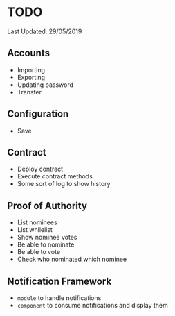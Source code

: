 # TODO

Last Updated: 29/05/2019

## Accounts
- Importing
- Exporting
- Updating password
- Transfer

## Configuration
- Save

## Contract
- Deploy contract
- Execute contract methods
- Some sort of log to show history


## Proof of Authority
- List nominees
- List whilelist
- Show nominee votes
- Be able to nominate
- Be able to vote
- Check who nominated which nominee

## Notification Framework
- `module` to handle notifications
- `component` to consume notifications and display them
